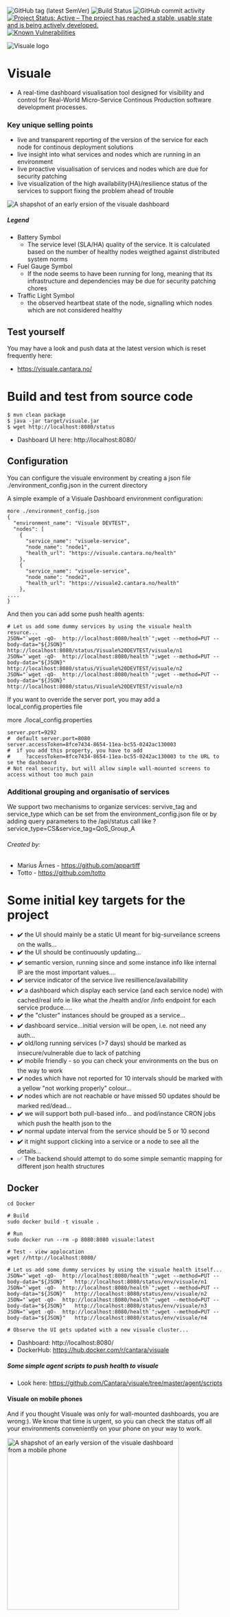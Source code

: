 ![GitHub tag (latest SemVer)](https://img.shields.io/github/v/tag/Cantara/visuale) ![Build Status](https://jenkins.quadim.ai/buildStatus/icon?job=visuale) ![GitHub commit activity](https://img.shields.io/github/commit-activity/m/Cantara/visuale) [![Project Status: Active – The project has reached a stable, usable state and is being actively developed.](http://www.repostatus.org/badges/latest/active.svg)](http://www.repostatus.org/#active) [![Known Vulnerabilities](https://snyk.io/test/github/Cantara/visuale/badge.svg)](https://snyk.io/test/github/Cantara/visuale)

 
![Visuale logo](https://raw.githubusercontent.com/Cantara/visuale/master/doc/images/visuale.png)
# Visuale

- A real-time dashboard visualisation tool designed for visibility and control for Real-World Micro-Service Continous Production software development processes. 

### Key unique selling points

* live and transparent reporting of the version of the service for each node for continous deployment solutions
* live insight into what services and nodes which are running in an environment
* live proactive visualisation of services and nodes which are due for security patching
* live visualization of the high availability(HA)/resilience status of the services to support fixing the problem ahead of trouble


![A shapshot of an early ersion of the visuale dashboard](https://raw.githubusercontent.com/Cantara/visuale/master/doc/images/Visuale-in-action.png)

##### Legend
* Battery Symbol 
  * The service level (SLA/HA) quality of the service. It is calculated based on the number of healthy nodes weigthed against distributed system norms
* Fuel Gauge Symbol
  * If the node seems to have been running for long, meaning that its infrastructure and dependencies may be due for security patching chores
* Traffic Light Symbol
  * the observed heartbeat state of the node, signalling which nodes which are not considered healthy

## Test yourself
You may have a look and push data at the latest version which is reset frequently here:
* https://visuale.cantara.no/



# Build and test from source code

```
$ mvn clean package
$ java -jar target/visuale.jar
$ wget http://localhost:8080/status
```
* Dashboard UI here:  http://localhost:8080/

## Configuration

You can configure the visuale environment by creating a json file ./environment_config.json in the current directory

A simple example of a Visuale Dashboard environment configuration:
```
more ./environment_config.json
{
  "environment_name": "Visuale DEVTEST",
  "nodes": [
    {
      "service_name": "visuele-service",
      "node_name": "node1",
      "health_url": "https://visuale.cantara.no/health"
    },
    {
      "service_name": "visuele-service",
      "node_name": "node2",
      "health_url": "https://visuale2.cantara.no/health"
    },
....
}
```

And then you can add some push health agents:
```
# Let us add some dummy services by using the visuale health resurce...
JSON="`wget -qO-  http://localhost:8080/health`";wget --method=PUT --body-data="${JSON}"   http://localhost:8080/status/Visuale%20DEVTEST/visuale/n1
JSON="`wget -qO-  http://localhost:8080/health`";wget --method=PUT --body-data="${JSON}"   http://localhost:8080/status/Visuale%20DEVTEST/visuale/n2
JSON="`wget -qO-  http://localhost:8080/health`";wget --method=PUT --body-data="${JSON}"   http://localhost:8080/status/Visuale%20DEVTEST/visuale/n3
```

If you want to override the server port, you may add a local_config.properties file

more ./local_config.properties
```
server.port=9292
#  default server.port=8080
server.accessToken=8fce7434-8654-11ea-bc55-0242ac130003  
#  if you add this property, you have to add 
#     ?accessToken=8fce7434-8654-11ea-bc55-0242ac130003 to the URL to se the dashboard 
# Not real security, but will allow simple wall-mounted screens to access without too much pain
```

### Additional grouping and organisatio of services

We support two mechanisms to organize services: servive_tag and service_type which can be set from the environment_config.json file
or by adding query parameters to the /api/status call like ?service_type=CS&service_tag=QoS_Group_A
 

###### Created by:
* Marius Årnes - https://github.com/appartiff
* Totto - https://github.com/totto
      
# Some initial key targets for the project

- :heavy_check_mark: the UI should mainly be a static UI meant for big-surveilance screens on the walls...  
- :heavy_check_mark: the UI should be continuously updating...   
- :heavy_check_mark: semantic version, running since and some instance info like internal IP are the most important values....    
- :heavy_check_mark: service indicator of the service live resillience/availabillity 
- :heavy_check_mark: a dashboard which display each service (and each service node) with cached/real info ie like what the /health and/or /info endpoint for each service produce.....   
- :heavy_check_mark: the "cluster" instances should be grouped as a service...    
- :heavy_check_mark: dashboard service...initial version will be open, i.e. not need any auth... 
- :heavy_check_mark: old/long running services (>7 days) should be marked as insecure/vulnerable due to lack of patching
- :heavy_check_mark: mobile friendly - so you can check your environments on the bus on the way to work 
- :heavy_check_mark: nodes which have not reported for 10 intervals should be marked with a yellow "not working properly" colour...
- :heavy_check_mark: nodes which are not reachable or have missed 50 updates should be marked red/dead...  
- :heavy_check_mark: we will support both pull-based info... and pod/instance CRON jobs which push the health json to the 
- :heavy_check_mark: normal update interval from the service should be 5 or 10 second
- :heavy_check_mark: it might support clicking into a service or a node to see all the details...    
- :white_check_mark: The backend should attempt to do some simple semantic mapping for different json health structures


    
## Docker
```
cd Docker

# Build
sudo docker build -t visuale .

# Run
sudo docker run --rm -p 8080:8080 visuale:latest

# Test - view applocation
wget //http://localhost:8080/

# Let us add some dummy services by using the visuale health itself...
JSON="`wget -qO-  http://localhost:8080/health`";wget --method=PUT --body-data="${JSON}"   http://localhost:8080/status/env/visuale/n1
JSON="`wget -qO-  http://localhost:8080/health`";wget --method=PUT --body-data="${JSON}"   http://localhost:8080/status/env/visuale/n2
JSON="`wget -qO-  http://localhost:8080/health`";wget --method=PUT --body-data="${JSON}"   http://localhost:8080/status/env/visuale/n3
JSON="`wget -qO-  http://localhost:8080/health`";wget --method=PUT --body-data="${JSON}"   http://localhost:8080/status/env/visuale/n4

# Observe the UI gets updated with a new visuale cluster...

```
* Dashboard: http://localhost:8080/
* DockerHub: https://hub.docker.com/r/cantara/visuale


##### Some simple agent scripts to push health to visuale

* Look here:  https://github.com/Cantara/visuale/tree/master/agent/scripts


#### Visuale on mobile phones

And if you thought Visuale was only for wall-mounted dashboards, you are wrong:). We know that time is urgent, so you can check the status off all your environments conveniently on your phone on your way to work.

<img src="https://raw.githubusercontent.com/Cantara/visuale/master/doc/images/visuale%20on%20mobile.jpg" width="400" alt="A shapshot of an early version of the visuale dashboard from a mobile phone">


